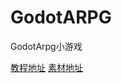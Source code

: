 # GodotARPG
GodotArpg小游戏

[教程地址](https://m.youtube.com/watch?v=0mUoRdYe0s4&list=PLMQtM2GgbPEVuTgD4Ln17ombTg6EahSLr&index=1&pp=iAQB)
[素材地址](https://pixel-boy.itch.io/ninja-adventure-asset-pack)
